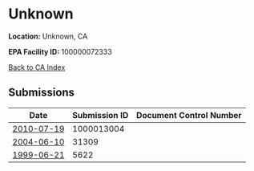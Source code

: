 # Unknown

**Location:** Unknown, CA

**EPA Facility ID:** 100000072333

[Back to CA Index](../../index.md)

## Submissions

| Date | Submission ID | Document Control Number |
|------|--------------|-------------------------|
| [2010-07-19](submissions/1000013004.md) | 1000013004 |  |
| [2004-06-10](submissions/31309.md) | 31309 |  |
| [1999-06-21](submissions/5622.md) | 5622 |  |
